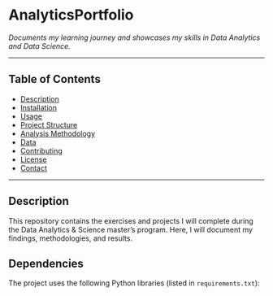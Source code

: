 # AnalyticsPortfolio

*Documents my learning journey and showcases my skills in Data Analytics and Data Science.*

---

## Table of Contents

- [Description](#description)
- [Installation](#installation)
- [Usage](#usage)
- [Project Structure](#project-structure)
- [Analysis Methodology](#analysis-methodology)
- [Data](#data)
- [Contributing](#contributing)
- [License](#license)
- [Contact](#contact)

---

## Description

This repository contains the exercises and projects I will complete during the Data Analytics & Science master’s program. Here, I will document my findings, methodologies, and results.

## Dependencies

The project uses the following Python libraries (listed in `requirements.txt`):


